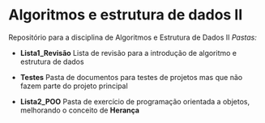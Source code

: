 # Algoritmos e estrutura de dados II

Repositório para a disciplina de Algoritmos e Estrutura de Dados II
*Pastas:*
- **Lista1_Revisão**
Lista de revisão para a introdução de algoritmo e estrutura de dados

- **Testes**
Pasta de documentos para testes de projetos mas que não fazem parte do projeto principal

- **Lista2_POO**
Pasta de exercício de programação orientada a objetos, melhorando o conceito de **Herança**